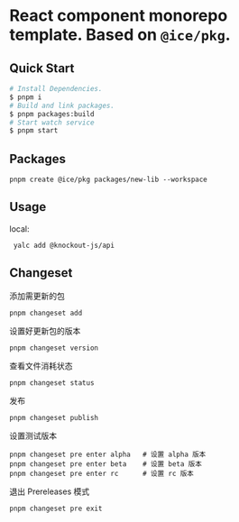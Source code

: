 # React component monorepo template. Based on `@ice/pkg`.

## Quick Start

```bash
# Install Dependencies.
$ pnpm i 
# Build and link packages.
$ pnpm packages:build
# Start watch service
$ pnpm start
```

## Packages

```shell
pnpm create @ice/pkg packages/new-lib --workspace
```

## Usage

local:
```
 yalc add @knockout-js/api
```

## Changeset

添加需更新的包
```
pnpm changeset add
```

设置好更新包的版本
```
pnpm changeset version
```

查看文件消耗状态
```
pnpm changeset status
```

发布
```
pnpm changeset publish
```

设置测试版本
```
pnpm changeset pre enter alpha   # 设置 alpha 版本
pnpm changeset pre enter beta    # 设置 beta 版本
pnpm changeset pre enter rc      # 设置 rc 版本
```

退出 Prereleases 模式
```
pnpm changeset pre exit
```
